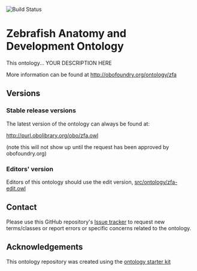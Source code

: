 ![Build Status](https://github.com/cerivs/zebrafish-anatomical-ontology/workflows/CI/badge.svg)

# Zebrafish Anatomy and Development Ontology

This ontology... YOUR DESCRIPTION HERE

More information can be found at http://obofoundry.org/ontology/zfa

## Versions

### Stable release versions

The latest version of the ontology can always be found at:

http://purl.obolibrary.org/obo/zfa.owl

(note this will not show up until the request has been approved by obofoundry.org)

### Editors' version

Editors of this ontology should use the edit version, [src/ontology/zfa-edit.owl](src/ontology/zfa-edit.owl)

## Contact

Please use this GitHub repository's [Issue tracker](https://github.com/cerivs/zebrafish-anatomical-ontology/issues) to request new terms/classes or report errors or specific concerns related to the ontology.

## Acknowledgements

This ontology repository was created using the [ontology starter kit](https://github.com/INCATools/ontology-starter-kit)
